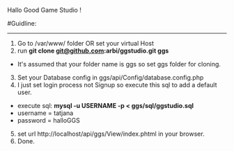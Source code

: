 Hallo Good Game Studio !

#Guidline:

---

1.	Go to /var/www/ folder OR set your virtual Host
2.	run __git clone git@github.com:arbi/ggstudio.git ggs__ 
  * It's assumed that your folder name is ggs so set ggs folder for cloning.
3. 	Set your Database config in ggs/api/Config/database.config.php
4. 	I just set login process not Signup so execute this sql to add a default user.
  * execute sql: __mysql -u USERNAME -p < ggs/sql/ggstudio.sql__
  *	username = tatjana
  *	password = halloGGS

5.	set url http://localhost/api/ggs/View/index.phtml in your browser.
6.	Done.


